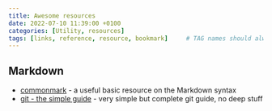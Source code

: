```yaml
---
title: Awesome resources
date: 2022-07-10 11:39:00 +0100
categories: [Utility, resources]
tags: [links, reference, resource, bookmark]     # TAG names should always be lowercase
---
```


## Markdown
- [commonmark](https://commonmark.org/) - a useful basic resource on the Markdown syntax
- [git - the simple guide](https://rogerdudler.github.io/git-guide/) - very simple but complete git guide, no deep stuff
